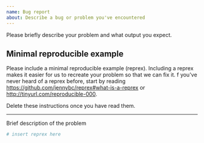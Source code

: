 ```yaml
---
name: Bug report
about: Describe a bug or problem you've encountered
---
```


Please briefly describe your problem and what output you expect.

## Minimal reproducible example

Please include a minimal reproducible example (reprex). Including a reprex makes it easier for us to recreate your problem so that we can fix it. f you've never heard of a reprex before, start by reading <https://github.com/jennybc/reprex#what-is-a-reprex> or <http://tinyurl.com/reproducible-000>. 

Delete these instructions once you have read them.

---

Brief description of the problem

```r
# insert reprex here
```